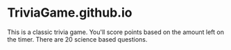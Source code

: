 # TriviaGame.github.io

This is a classic trivia game. You'll score points based on the amount left on the timer. There are 20 science based questions.